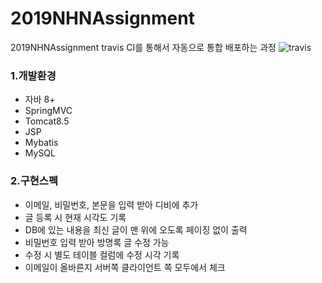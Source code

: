 # 2019NHNAssignment
2019NHNAssignment
travis CI를 통해서 자동으로 통합 배포하는 과정
![travis](https://user-images.githubusercontent.com/29920013/71435943-86b1ce80-272e-11ea-88c1-c760a52b713d.PNG)

### 1.개발환경
- 자바 8+
- SpringMVC
- Tomcat8.5
- JSP
- Mybatis
- MySQL

### 2.구현스펙
- 이메일, 비밀번호, 본문을 입력 받아 디비에 추가
- 글 등록 시 현재 시각도 기록
- DB에 있는 내용을 최신 글이 맨 위에 오도록 페이징 없이 출력
- 비밀번호 입력 받아 방명록 글 수정 가능
- 수정 시 별도 테이블 컬럼에 수정 시각 기록
- 이메일이 올바른지 서버쪽 클라이언트 쪽 모두에서 체크

